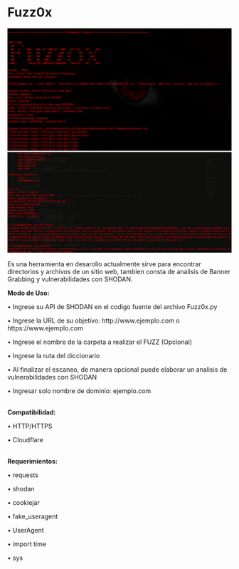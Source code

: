 # Fuzz0x

<img src="https://github.com/HernanRodriguez1/Fuzz0x/blob/master/1.png" width="750"/>
<img src="https://github.com/HernanRodriguez1/Fuzz0x/blob/master/2.png" width="750"/>
  
Es una herramienta en desarollo actualmente sirve para encontrar directorios y archivos de un sitio web, tambien consta de analisis de Banner Grabbing y vulnerabilidades con SHODAN.
<br>

<b>Modo de Uso:</b> 
<p>• Ingrese su API de SHODAN en el codigo fuente del archivo Fuzz0x.py</p>
<p>• Ingrese la URL de su objetivo: http://www.ejemplo.com o https://www.ejemplo.com </p>
<p>• Ingrese el nombre de la carpeta a realizar el FUZZ (Opcional)</p>
<p>• Ingrese la ruta del diccionario</p>
<p>• Al finalizar el escaneo, de manera opcional puede elaborar un analisis de vulnerabilidades con SHODAN</p>  
<p>• Ingresar solo nombre de dominio: ejemplo.com</p>

<br>
<b>Compatibilidad:</b> 
<p>• HTTP/HTTPS</p>
<p>• Cloudflare</p>

<br>
<b>Requerimientos:</b>
<p>• requests</p>
<p>• shodan</p> 
<p>• cookiejar</p>
<p>• fake_useragent</p>
<p>• UserAgent</p> 
<p>• import time</p> 
<p>• sys</p>


  

